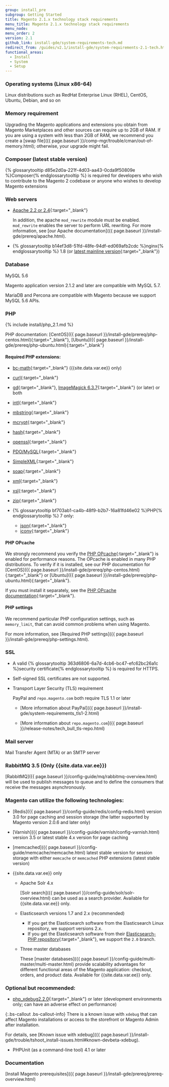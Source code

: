 ```yaml
---
group: install_pre
subgroup: Getting Started
title: Magento 2.1.x technology stack requirements
menu_title: Magento 2.1.x technology stack requirements
menu_node:
menu_order: 2
version: 2.1
github_link: install-gde/system-requirements-tech.md
redirect_from: /guides/v2.1/install-gde/system-requirements-2.1-tech.html
functional_areas:
  - Install
  - System
  - Setup
---
```


### Operating systems (Linux x86-64)

Linux distributions such as RedHat Enterprise Linux (RHEL), CentOS, Ubuntu, Debian, and so on

### Memory requirement

Upgrading the Magento applications and extensions you obtain from Magento Marketplaces and other sources can require up to 2GB of RAM. If you are using a system with less than 2GB of RAM, we recommend you create a [swap file]({{ page.baseurl }}/comp-mgr/trouble/cman/out-of-memory.html); otherwise, your upgrade might fail.

### Composer (latest stable version)
{% glossarytooltip d85e2d0a-221f-4d03-aa43-0cda9f50809e %}Composer{% endglossarytooltip %} is required for developers who wish to contribute to the Magento 2 codebase or anyone who wishes to develop Magento extensions

### Web servers

*   [Apache 2.2 or 2.4](http://httpd.apache.org/download.cgi){:target="&#95;blank"}

	In addition, the apache `mod_rewrite` module must be enabled. `mod_rewrite` enables the server to perform URL rewriting. For more information, see [our Apache documentation]({{ page.baseurl }}/install-gde/prereq/apache.html).
*	{% glossarytooltip b14ef3d8-51fd-48fe-94df-ed069afb2cdc %}nginx{% endglossarytooltip %} 1.8 (or [latest mainline version](http://nginx.org/en/linux_packages.html#mainline){:target="&#95;blank"})

### Database

MySQL 5.6

Magento application version 2.1.2 and later are compatible with MySQL 5.7.

MariaDB and Percona are compatible with Magento because we support MySQL 5.6 APIs.

### PHP

{% include install/php_2.1.md %}

PHP documentation: [CentOS]({{ page.baseurl }}/install-gde/prereq/php-centos.html){:target="&#95;blank"}, [Ubuntu]({{ page.baseurl }}/install-gde/prereq/php-ubuntu.html){:target="&#95;blank"}

#### Required PHP extensions:

*   [bc-math](http://php.net/manual/en/book.bc.php){:target="&#95;blank"} ({{site.data.var.ee}} only)
*   [curl](http://php.net/manual/en/book.curl.php){:target="&#95;blank"}
*   [gd](http://php.net/manual/en/book.image.php){:target="&#95;blank"}, [ImageMagick 6.3.7](http://php.net/manual/en/book.imagick.php){:target="&#95;blank"} (or later) or both
*   [intl](http://php.net/manual/en/book.intl.php){:target="&#95;blank"}
*   [mbstring](http://php.net/manual/en/book.mbstring.php){:target="&#95;blank"}
*   [mcrypt](http://php.net/manual/en/book.mcrypt.php){:target="&#95;blank"}
*   [hash](http://php.net/manual/en/book.hash.php){:target="&#95;blank"}
*   [openssl](http://php.net/manual/en/book.openssl.php){:target="&#95;blank"}
*   [PDO/MySQL](http://php.net/manual/en/ref.pdo-mysql.php){:target="&#95;blank"}
*   [SimpleXML](http://php.net/manual/en/book.simplexml.php){:target="&#95;blank"}
*   [soap](http://php.net/manual/en/book.soap.php){:target="&#95;blank"}
*   [xml](http://php.net/manual/en/book.xml.php){:target="&#95;blank"}
*   [xsl](http://php.net/manual/en/book.xsl.php){:target="&#95;blank"}
*   [zip](http://php.net/manual/en/book.zip.php){:target="&#95;blank"}
*	{% glossarytooltip bf703ab1-ca4b-48f9-b2b7-16a81fd46e02 %}PHP{% endglossarytooltip %} 7 only:

	*	[json](http://php.net/manual/en/book.json.php){:target="_blank"}
	*	[iconv](http://php.net/manual/en/book.iconv.php){:target="_blank"}

#### PHP OPcache

We strongly recommend you verify the [PHP OPcache](http://php.net/manual/en/intro.opcache.php){:target="&#95;blank"} is enabled for performance reasons. The OPcache is enabled in many PHP distributions. To verify if it is installed, see our PHP documentation for [CentOS]({{ page.baseurl }}/install-gde/prereq/php-centos.html){:target="&#95;blank"} or [Ubuntu]({{ page.baseurl }}/install-gde/prereq/php-ubuntu.html){:target="&#95;blank"}.

If you must install it separately, see the [PHP OPcache documentation](http://php.net/manual/en/opcache.setup.php){:target="&#95;blank"}.

#### PHP settings

We recommend particular PHP configuration settings, such as `memory_limit`, that can avoid common problems when using Magento.

For more information, see [Required PHP settings]({{ page.baseurl }}/install-gde/prereq/php-settings.html).

### SSL

*	A valid {% glossarytooltip 363d6806-6a7d-4cb6-bc47-efc62bc26a1c %}security certificate{% endglossarytooltip %} is required for HTTPS.
*	Self-signed SSL certificates are not supported.
*	Transport Layer Security (TLS) requirement

	PayPal and `repo.magento.com` both require TLS 1.1 or later

	*	[More information about PayPal]({{ page.baseurl }}/install-gde/system-requirements_tls1-2.html)

	*	[More information about `repo.magento.com`]({{ page.baseurl }}/release-notes/tech_bull_tls-repo.html)

### Mail server

Mail Transfer Agent (MTA) or an SMTP server

### RabbitMQ 3.5 (Only {{site.data.var.ee}})
[RabbitMQ]({{ page.baseurl }}/config-guide/mq/rabbitmq-overview.html) will be used to publish messages to queue and to define the consumers that receive the messages asynchronously.

### Magento can utilize the following technologies:

*	[Redis]({{ page.baseurl }}/config-guide/redis/config-redis.html) version 3.0 for page caching and session storage (the latter supported by Magento version 2.0.6 and later only)
*	[Varnish]({{ page.baseurl }}/config-guide/varnish/config-varnish.html) version 3.5 or latest stable 4.x version for page caching
*	[memcached]({{ page.baseurl }}/config-guide/memcache/memcache.html) latest stable version for session storage with either `memcache` or `memcached` PHP extensions (latest stable version)

*	{{site.data.var.ee}} only

	*   Apache Solr 4.x

    	[Solr search]({{ page.baseurl }}/config-guide/solr/solr-overview.html) can be used as a search provider. Available for {{site.data.var.ee}} only.

    *	Elasticsearch versions 1.7 and 2.x (recommended)

		*	If you get the Elasticsearch software from the Elasticsearch Linux repository, we support versions 2.x.
		*	If you get the Elasticsearch software from their [Elasticsearch-PHP repository](https://github.com/elastic/elasticsearch-php){:target="_blank"}, we support the `2.0` branch.

	*	Three master databases

		These [master databases]({{ page.baseurl }}/config-guide/multi-master/multi-master.html) provide scalability advantages for different functional areas of the Magento application: checkout, orders, and product data. Available for {{site.data.var.ee}} only.

### Optional but recommended:

*	[php_xdebug2.2.0](http://xdebug.org/download.php){:target="&#95;blank"} or later (development environments only; can have an adverse effect on performance)

{:.bs-callout .bs-callout-info}
There is a known issue with <code>xdebug</code> that can affect Magento installations or access to the storefront or Magento Admin after installation.

For details, see [Known issue with xdebug]({{ page.baseurl }}/install-gde/trouble/tshoot_install-issues.html#known-devbeta-xdebug).

*	PHPUnit (as a command-line tool) 4.1 or later

### Documentation

[Install Magento prerequisites]({{ page.baseurl }}/install-gde/prereq/prereq-overview.html)
